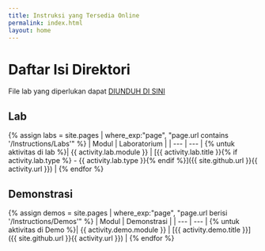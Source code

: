 ```yaml
---
title: Instruksi yang Tersedia Online
permalink: index.html
layout: home
---
```


# Daftar Isi Direktori

File lab yang diperlukan dapat [DIUNDUH DI SINI](https://github.com/MicrosoftLearning/AZ-104-MicrosoftAzureAdministrator/archive/master.zip)

## Lab

{% assign labs = site.pages | where_exp:"page", "page.url contains '/Instructions/Labs'" %}
| Modul | Laboratorium |
| --- | --- | 
{% untuk aktivitas di lab %}| {{ activity.lab.module }} | [{{ activity.lab.title }}{% if activity.lab.type %} - {{ activity.lab.type }}{% endif %}]({{ site.github.url }}{{ activity.url }}) |
{% endfor %}

## Demonstrasi

{% assign demos = site.pages | where_exp:"page", "page.url berisi '/Instructions/Demos'" %}
| Modul | Demonstrasi |
| --- | --- | 
{% untuk aktivitas di Demo %}| {{ activity.demo.module }} | [{{ activity.demo.title }}]({{ site.github.url }}{{ activity.url }}) |
{% endfor %}
